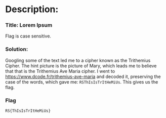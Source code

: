 # Description:

### Title: Lorem Ipsum

Flag is case sensitive.

### Solution:

Googling some of the text led me to a cipher known as the Trithemius Cipher. The hint picture is the picture of Mary, which leads me to believe that that is the Trithemius Ave Maria cipher. I went to https://www.dcode.fr/trithemius-ave-maria and decoded it, preserving the case of the words, which gave me: `RSThIsIsTrItHeMiUs`. This gives us the flag.

### Flag

`RS{ThIsIsTrItHeMiUs}`
